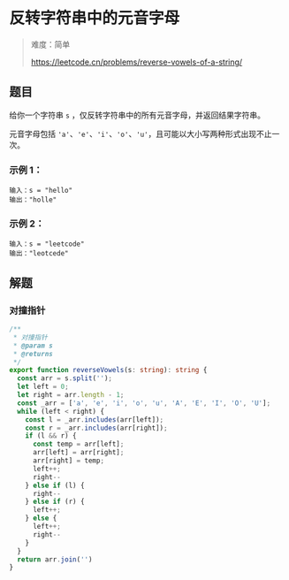 # 反转字符串中的元音字母

> 难度：简单
>
> https://leetcode.cn/problems/reverse-vowels-of-a-string/

## 题目

给你一个字符串 `s` ，仅反转字符串中的所有元音字母，并返回结果字符串。

元音字母包括 `'a'`、`'e'`、`'i'`、`'o'`、`'u'`，且可能以大小写两种形式出现不止一次。

### 示例 1：
```
输入：s = "hello"
输出："holle"
```

### 示例 2：
```
输入：s = "leetcode"
输出："leotcede"
```

## 解题

### 对撞指针
```typescript
/**
 * 对撞指针
 * @param s
 * @returns
 */
export function reverseVowels(s: string): string {
  const arr = s.split('');
  let left = 0;
  let right = arr.length - 1;
  const _arr = ['a', 'e', 'i', 'o', 'u', 'A', 'E', 'I', 'O', 'U'];
  while (left < right) {
    const l = _arr.includes(arr[left]);
    const r = _arr.includes(arr[right]);
    if (l && r) {
      const temp = arr[left];
      arr[left] = arr[right];
      arr[right] = temp;
      left++;
      right--
    } else if (l) {
      right--
    } else if (r) {
      left++;
    } else {
      left++;
      right--
    }
  }
  return arr.join('')
}
```